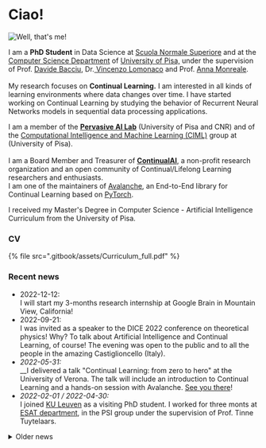 # Ciao!

![Well, that's me!](.gitbook/assets/me-pontediavolo\_square\_small.jpg)

I am a **PhD Student** in Data Science at [Scuola Normale Superiore](https://www.sns.it/it) and at the [Computer Science Department](https://www.sns.it) of [University of Pisa,](https://www.unipi.it/) under the supervision of Prof. [Davide Bacciu](http://pages.di.unipi.it/bacciu/), Dr.[ Vincenzo Lomonaco](https://www.vincenzolomonaco.com/) and Prof. [Anna Monreale](http://pages.di.unipi.it/amonreale/).\
\
My research focuses on **Continual Learning.** I am interested in all kinds of learning environments where data changes over time. I have started working on Continual Learning by studying the behavior of Recurrent Neural Networks models in sequential data processing applications.

I am a member of the [**Pervasive AI Lab**](http://pai.di.unipi.it/) (University of Pisa and CNR) and of the [Computational Intelligence and Machine Learning (CIML)](https://ciml.di.unipi.it/) group at (University of Pisa).\
\
I am a Board Member and Treasurer of [**ContinualAI**](https://www.continualai.org/), a non-profit research organization and an open community of Continual/Lifelong Learning researchers and enthusiasts.\
I am one of the maintainers of [Avalanche](https://avalanche.continualai.org/), an End-to-End library for Continual Learning based on [PyTorch](https://pytorch.org/).

I received my Master's Degree in Computer Science - Artificial Intelligence Curriculum from the University of Pisa.

### CV

{% file src=".gitbook/assets/Curriculum_full.pdf" %}

### Recent news

* 2022-12-12:\
  I will start my 3-months research internship at Google Brain in Mountain View, California!&#x20;
* 2022-09-21:\
  I was invited as a speaker to the DICE 2022 conference on theoretical physics! Why? To talk about Artificial Intelligence and Continual Learning, of course! The evening was open to the public and to all the people in the amazing Castiglioncello (Italy).
* _2022-05-31:_\
  __I delivered a talk "Continual Learning: from zero to hero" at the University of Verona. The talk will include an introduction to Continual Learning and a hands-on session with Avalanche. [See you there](https://www.eventbrite.com/e/biglietti-continual-learning-from-zero-to-hero-344069389807)!
* _2022-02-01 / 2022-04-30:_\
  I joined [KU Leuven](https://www.kuleuven.be/kuleuven/) as a visiting PhD student. I worked for three monts at [ESAT department](https://www.esat.kuleuven.be/), in the PSI group under the supervision of Prof. Tinne Tuytelaars.

<details>

<summary>Older news</summary>

* 2021-11-19:\
  The [first course on Continual Learning](https://course.continualai.org/) is about to start! The course is hosted by University of Pisa and ContinualAI and Vincenzo Lomonaco will be the teacher. I will help throughout the course as teaching assistant.\
  More than 400 students already signed up, this is huge :)

</details>
